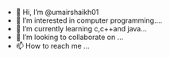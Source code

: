 - 👋 Hi, I’m @umairshaikh01
- 👀 I’m interested in computer programming....
- 🌱 I’m currently learning c,c++and java...
- 💞️ I’m looking to collaborate on ...
- 📫 How to reach me ...

<!---
umairshaikh01/umairshaikh01 is a ✨ special ✨ repository because its `README.md` (this file) appears on your GitHub profile.
You can click the Preview link to take a look at your changes.
--->
